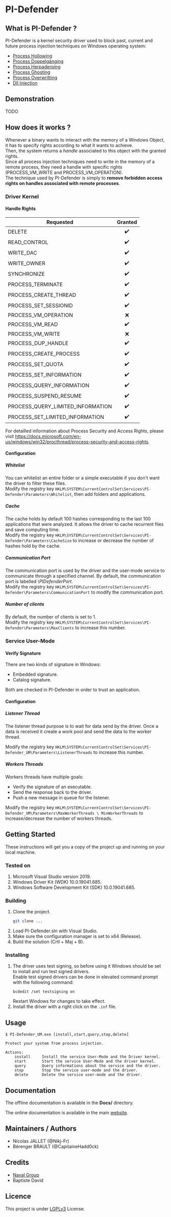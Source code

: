 # PI-Defender

## What is PI-Defender ?

PI-Defender is a kernel security driver used to block past, current and future process injection techniques on Windows operating system:
* [Process Hollowing](https://attack.mitre.org/techniques/T1055/012/)
* [Process Doppelgänging](https://attack.mitre.org/techniques/T1055/013/)
* [Process Herpaderping](https://jxy-s.github.io/herpaderping/)
* [Process Ghosting](https://www.elasstic.co/fr/blog/process-ghosting-a-new-executable-image-tampering-attack)
* [Process Overwritting](https://github.com/hasherazade/process-overwriting)
* [Dll Injection](https://attack.mitre.org/techniques/T1055/001/)

## Demonstration

TODO

## How does it works ?

Whenever a binary wants to interact with the memory of a Windows Object, it has to specify rights according to what it wants to achieve.  
Then, the system returns a *handle* associated to this object with the granted rights.  
Since all process injection techniques need to write in the memory of a remote process, they need a handle with specific rights (PROCESS_VM_WRITE and PROCESS_VM_OPERATION).  
The technique used by PI-Defender is simply to **remove forbidden access rights on handles associated with remote processes**.

### Driver Kernel

#### Handle Rights

| Requested                         | Granted            |
| ---------------------------------	| :----------------: |
| DELETE                            | :heavy_check_mark: |
| READ_CONTROL                      | :heavy_check_mark: |
| WRITE_DAC                         | :heavy_check_mark: |
| WRITE_OWNER                       | :heavy_check_mark: |
| SYNCHRONIZE                       | :heavy_check_mark: |
| PROCESS_TERMINATE                 | :heavy_check_mark: |
| PROCESS_CREATE_THREAD             | :heavy_check_mark: |
| PROCESS_SET_SESSIONID             | :heavy_check_mark: |
| PROCESS_VM_OPERATION              | :x:                |
| PROCESS_VM_READ                   | :heavy_check_mark: |
| PROCESS_VM_WRITE                  | :x:                |
| PROCESS_DUP_HANDLE                | :heavy_check_mark: |
| PROCESS_CREATE_PROCESS            | :heavy_check_mark: |
| PROCESS_SET_QUOTA                 | :heavy_check_mark: |
| PROCESS_SET_INFORMATION           | :heavy_check_mark: |
| PROCESS_QUERY_INFORMATION         | :heavy_check_mark: |
| PROCESS_SUSPEND_RESUME            | :heavy_check_mark: |
| PROCESS_QUERY_LIMITED_INFORMATION | :heavy_check_mark: |
| PROCESS_SET_LIMITED_INFORMATION   | :heavy_check_mark: |

For detailled information about Process Security and Access Rights, please visit https://docs.microsoft.com/en-us/windows/win32/procthread/process-security-and-access-rights.

#### Configuration

##### Whitelist

You can whitelist an entire folder or a simple executable if you don't want the driver to filter these files.  
Modify the registry key ```HKLM\SYSTEM\CurrentControlSet\Services\PI-Defender\Parameters\Whitelist```, then add folders and applications.

##### Cache

The cache holds by default 100 hashes corresponding to the last 100 applications that were analyzed.
It allows the driver to cache recurrent files and save computing time.  
Modify the registry key ```HKLM\SYSTEM\CurrentControlSet\Services\PI-Defender\Parameters\CacheSize``` to increase or decrease the number of hashes hold by the cache.

##### Communication Port

The communication port is used by the driver and the user-mode service to communicate through a specified channel.
By default, the communication port is labelled _\PIDefenderPort_.  
Modify the registry key ```HKLM\SYSTEM\CurrentControlSet\Services\PI-Defender\Parameters\CommunicationPort``` to modify the communication port.

##### Number of clients

By default, the number of clients is set to 1.  
Modify the registry key ```HKLM\SYSTEM\CurrentControlSet\Services\PI-Defender\Parameters\MaxClients``` to increase this number.

### Service User-Mode

#### Verify Signature

There are two kinds of signature in Windows:
* Embedded signature.
* Catalog signature.

Both are checked in PI-Defender in order to trust an application.

#### Configuration

##### Listener Thread

The listener thread purpose is to wait for data send by the driver. Once a data is received it create a work pool and send the data to the worker thread.

Modify the registry key ```HKLM\SYSTEM\CurrentControlSet\Services\PI-Defender_UM\Parameters\ListenerThreads``` to increase this number.

##### Workers Threads

Workers threads have multiple goals:
* Verify the signature of an executable.
* Send the response back to the driver.
* Push a new message in queue for the listener.

Modify the registry key ```HKLM\SYSTEM\CurrentControlSet\Services\PI-Defender_UM\Parameters\MaxWorkerThreads \ MinWorkerThreads``` to increase/decrease the number of workers threads.

## Getting Started

These instructions will get you a copy of the project up and running on your local machine.

### Tested on
1. Microsoft Visual Studio version 2019.
2. Windows Driver Kit (WDK) 10.0.19041.685.
3. Windows Software Development Kit (SDK) 10.0.19041.685.

### Building
1. Clone the project.  
	```bash
	git clone ...
	```
2. Load PI-Defender.sln with Visual Studio.
3. Make sure the configuration manager is set to x64 (Release).
4. Build the solution (Crtl + Maj + B).

### Installing
1. The driver uses test signing, so before using it Windows should be set to install and run test signed drivers.  
	Enable test signed drivers can be done in elevated command prompt with the following command:  
	```
	bcdedit /set testsigning on
	```  
	Restart Windows for changes to take effect.  
2. Install the driver with a right click on the ```.inf``` file.

## Usage
```
$ PI-Defender_UM.exe [install,start,query,stop,delete]

Protect your system from process injection.

Actions:
	install		Install the service User-Mode and the Driver kernel.
	start		Start the service User-Mode and the driver kernel.
	query		Query informations about the service and the driver.
	stop		Stop the service user-mode and the driver.
	delete		Delete the service user-mode and the driver.
```

## Documentation

The offline documentation is available in the **Docs/** directory.

The online documentation is available in the main [website](tobedefined).

## Maintainers / Authors

* Nicolas JALLET (@Nikj-Fr)
* Bérenger BRAULT (@CapitaineHadd0ck)

## Credits

* [Naval Group](https://www.naval-group.com/en)
* Baptiste David

## Licence

This project is under [LGPLv3](https://choosealicense.com/licenses/lgpl-3.0) License.